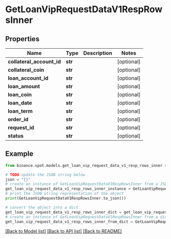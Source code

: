 # GetLoanVipRequestDataV1RespRowsInner


## Properties

Name | Type | Description | Notes
------------ | ------------- | ------------- | -------------
**collateral_account_id** | **str** |  | [optional] 
**collateral_coin** | **str** |  | [optional] 
**loan_account_id** | **str** |  | [optional] 
**loan_amount** | **str** |  | [optional] 
**loan_coin** | **str** |  | [optional] 
**loan_date** | **str** |  | [optional] 
**loan_term** | **str** |  | [optional] 
**order_id** | **str** |  | [optional] 
**request_id** | **str** |  | [optional] 
**status** | **str** |  | [optional] 

## Example

```python
from binance.spot.models.get_loan_vip_request_data_v1_resp_rows_inner import GetLoanVipRequestDataV1RespRowsInner

# TODO update the JSON string below
json = "{}"
# create an instance of GetLoanVipRequestDataV1RespRowsInner from a JSON string
get_loan_vip_request_data_v1_resp_rows_inner_instance = GetLoanVipRequestDataV1RespRowsInner.from_json(json)
# print the JSON string representation of the object
print(GetLoanVipRequestDataV1RespRowsInner.to_json())

# convert the object into a dict
get_loan_vip_request_data_v1_resp_rows_inner_dict = get_loan_vip_request_data_v1_resp_rows_inner_instance.to_dict()
# create an instance of GetLoanVipRequestDataV1RespRowsInner from a dict
get_loan_vip_request_data_v1_resp_rows_inner_from_dict = GetLoanVipRequestDataV1RespRowsInner.from_dict(get_loan_vip_request_data_v1_resp_rows_inner_dict)
```
[[Back to Model list]](../README.md#documentation-for-models) [[Back to API list]](../README.md#documentation-for-api-endpoints) [[Back to README]](../README.md)



